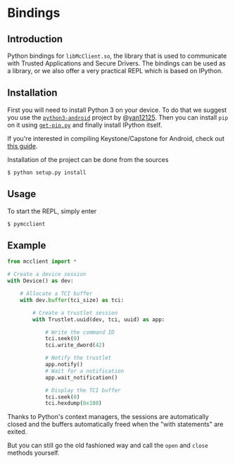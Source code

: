 # Bindings

## Introduction

Python bindings for `libMcClient.so`, the library that is used to communicate with Trusted Applications and Secure Drivers. The bindings can be used as a library, or we also offer a very practical REPL which is based on IPython.

## Installation

First you will need to install Python 3 on your device. To do that we suggest you use the [`python3-android`](https://github.com/yan12125/python3-android) project by @[yan12125](https://github.com/yan12125). Then you can install `pip` on it using [`get-pip.py`](https://bootstrap.pypa.io/get-pip.py) and finally install IPython itself.

If you're interested in compiling Keystone/Capstone for Android, check out [this guide](COMPILING.md).

Installation of the project can be done from the sources

```
$ python setup.py install
```

## Usage

To start the REPL, simply enter

```
$ pymcclient
```

## Example

```python
from mcclient import *

# Create a device session
with Device() as dev:

    # Allocate a TCI buffer
    with dev.buffer(tci_size) as tci:

        # Create a trustlet session
        with Trustlet.uuid(dev, tci, uuid) as app:

            # Write the command ID
            tci.seek(0)
            tci.write_dword(42)

            # Notify the trustlet
            app.notify()
            # Wait for a notification
            app.wait_notification()

            # Display the TCI buffer
            tci.seek(0)
            tci.hexdump(0x100)
```

Thanks to Python's context managers, the sessions are automatically closed and the buffers automatically freed when the "with statements" are exited.

But you can still go the old fashioned way and call the `open` and `close` methods yourself.
